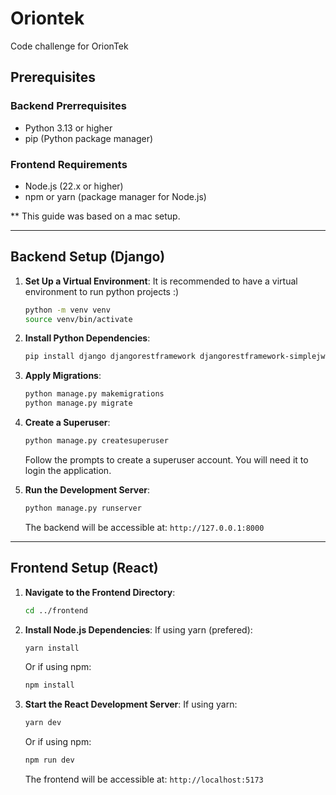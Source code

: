 # Oriontek
Code challenge for OrionTek

## **Prerequisites**

### **Backend Prerrequisites**
- Python 3.13 or higher
- pip (Python package manager)

### **Frontend Requirements**
- Node.js (22.x or higher)
- npm or yarn (package manager for Node.js)

** This guide was based on a mac setup.

---

## **Backend Setup (Django)**

1. **Set Up a Virtual Environment**:
It is recommended to have a virtual environment to run python projects :) 

   ```bash
   python -m venv venv
   source venv/bin/activate 
   ```

2. **Install Python Dependencies**:
   ```bash
   pip install django djangorestframework djangorestframework-simplejwt django-cors-headers
   ```

3. **Apply Migrations**:
   ```bash
   python manage.py makemigrations
   python manage.py migrate
   ```

4. **Create a Superuser**:
   ```bash
   python manage.py createsuperuser
   ```
   Follow the prompts to create a superuser account. You will need it to login the application.

5. **Run the Development Server**:
   ```bash
   python manage.py runserver
   ```
   The backend will be accessible at: `http://127.0.0.1:8000`

---

## **Frontend Setup (React)**

1. **Navigate to the Frontend Directory**:
   ```bash
   cd ../frontend
   ```

2. **Install Node.js Dependencies**:
   If using yarn (prefered):
   ```bash
   yarn install
   ```
   Or if using npm:
   ```bash
   npm install
   ```

3. **Start the React Development Server**:
   If using yarn:
   ```bash
   yarn dev
   ```
   Or if using npm:
   ```bash
   npm run dev 
   ```

   The frontend will be accessible at: `http://localhost:5173`
